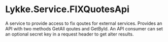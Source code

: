 # Lykke.Service.FIXQuotesApi
A service to provide access to fix qoutes for external services. Provides an API with two methods GetAll qoutes and GetById. An API consumer can set an optional secret key in a request header to get alter results.
